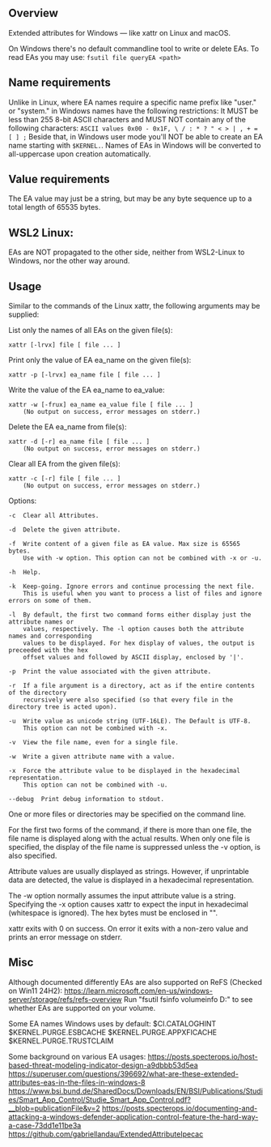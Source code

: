 Overview
--------
Extended attributes for Windows — like xattr on Linux and macOS.

On Windows there's no default commandline tool to write or delete EAs.
To read EAs you may use: `fsutil file queryEA <path>`

Name requirements
-----------------
Unlike in Linux, where EA names require a specific name prefix like "user." or "system." in Windows names have the following restrictions:
It MUST be less than 255 8-bit ASCII characters and MUST NOT contain any of the following characters:
`ASCII values 0x00 - 0x1F, \ / : * ? " < > | , + = [ ] ;`
Beside that, in Windows user mode you'll NOT be able to create an EA name starting with `$KERNEL.`.
Names of EAs in Windows will be converted to all-uppercase upon creation automatically.

Value requirements
------------------
The EA value may just be a string, but may be any byte sequence up to a total length of 65535 bytes.

WSL2 Linux:
-----------
EAs are NOT propagated to the other side, neither from WSL2-Linux to Windows, nor the other way around.

Usage
-----
Similar to the commands of the Linux xattr, the following arguments may be supplied:

List only the names of all EAs on the given file(s):
```
xattr [-lrvx] file [ file ... ]
```
Print only the value of EA ea_name on the given file(s):
```
xattr -p [-lrvx] ea_name file [ file ... ]
```
Write the value of the EA ea_name to ea_value:
```
xattr -w [-frux] ea_name ea_value file [ file ... ]
    (No output on success, error messages on stderr.)
```
Delete the EA ea_name from file(s):
```
xattr -d [-r] ea_name file [ file ... ]
    (No output on success, error messages on stderr.)
```
Clear all EA from the given file(s):
```
xattr -c [-r] file [ file ... ]
    (No output on success, error messages on stderr.)
```
Options:

    -c  Clear all Attributes.

    -d  Delete the given attribute.

    -f  Write content of a given file as EA value. Max size is 65565 bytes.
        Use with -w option. This option can not be combined with -x or -u.

    -h  Help.

    -k  Keep-going. Ignore errors and continue processing the next file. 
        This is useful when you want to process a list of files and ignore errors on some of them.

    -l  By default, the first two command forms either display just the attribute names or
        values, respectively. The -l option causes both the attribute names and corresponding
        values to be displayed. For hex display of values, the output is preceeded with the hex
        offset values and followed by ASCII display, enclosed by '|'.

    -p  Print the value associated with the given attribute.

    -r  If a file argument is a directory, act as if the entire contents of the directory
        recursively were also specified (so that every file in the directory tree is acted upon).

    -u  Write value as unicode string (UTF-16LE). The Default is UTF-8. 
        This option can not be combined with -x.

    -v  View the file name, even for a single file.

    -w  Write a given attribute name with a value.

    -x  Force the attribute value to be displayed in the hexadecimal representation.
        This option can not be combined with -u.

    --debug  Print debug information to stdout.

One or more files or directories may be specified on the command line.

For the first two forms of the command, if there is more than one file, 
the file name is displayed along with the actual results. 
When only one file is specified, the display of the file name is suppressed unless the -v option, is also specified.

Attribute values are usually displayed as strings. However, if unprintable data are detected, the value is displayed in a hexadecimal representation.

The -w option normally assumes the input attribute value is a string. 
Specifying the -x option causes xattr to expect the input in hexadecimal (whitespace is ignored). 
The hex bytes must be enclosed in "".

xattr exits with 0 on success.
On error it exits with a non-zero value and prints an error message on stderr.

Misc
----
Although documented differently EAs are also supported on ReFS (Checked on Win11 24H2):
https://learn.microsoft.com/en-us/windows-server/storage/refs/refs-overview
Run "fsutil fsinfo volumeinfo D:" to see whether EAs are supported on your volume.

Some EA names Windows uses by default:
$CI.CATALOGHINT
$KERNEL.PURGE.ESBCACHE
$KERNEL.PURGE.APPXFICACHE
$KERNEL.PURGE.TRUSTCLAIM

Some background on various EA usages:
https://posts.specterops.io/host-based-threat-modeling-indicator-design-a9dbbb53d5ea
https://superuser.com/questions/396692/what-are-these-extended-attributes-eas-in-the-files-in-windows-8
https://www.bsi.bund.de/SharedDocs/Downloads/EN/BSI/Publications/Studies/Smart_App_Control/Studie_Smart_App_Control.pdf?__blob=publicationFile&v=2
https://posts.specterops.io/documenting-and-attacking-a-windows-defender-application-control-feature-the-hard-way-a-case-73dd1e11be3a
https://github.com/gabriellandau/ExtendedAttributeIpecac

